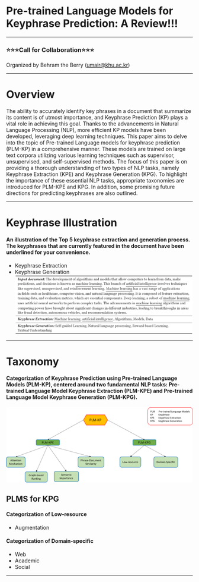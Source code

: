 # Pre-trained Language Models for Keyphrase Prediction: A Review!!!
---
### ⭐️⭐️⭐️Call for Collaboration⭐️⭐️⭐️
Organized by Behram the Berry (umair@khu.ac.kr)
***
# Overview
The ability to accurately identify key phrases in a document that summarize its content is of utmost importance, and Keyphrase Prediction (KP) plays a vital role in achieving this goal. Thanks to the advancements in Natural Language Processing (NLP), more efficient KP models have been developed, leveraging deep learning techniques. This paper aims to delve into the topic of Pre-trained Language models for keyphrase prediction (PLM-KP) in a comprehensive manner. These models are trained on large text corpora utilizing various learning techniques such as supervisor, unsupervised, and self-supervised methods. The focus of this paper is on providing a thorough understanding of two types of NLP tasks, namely Keyphrase Extraction (KPE) and Keyphrase Generation (KPG). To highlight the importance of these essential NLP tasks, appropriate taxonomies are introduced for PLM-KPE and KPG. In addition, some promising future directions for predicting keyphrases are also outlined.
***
# Keyphrase Illustration
#### An illustration of the Top 5 keyphrase extraction and generation process. The keyphrases that are currently featured in the document have been underlined for your convenience.
- Keyphrase Extraction
- Keyphrase Generation
![Keyphrase Example](https://github.com/BehramtheBerry/PLM-KP_Survey/blob/main/Keyphrase_Example.png)
***
# Taxonomy
#### Categorization of Keyphrase Prediction using Pre-trained Language Models (PLM-KP), centered around two fundamental NLP tasks: Pre-trained Language Model Keyphrase Extraction (PLM-KPE) and Pre-trained Language Model Keyphrase Generation (PLM-KPG).
![Main Taxonomy](https://github.com/BehramtheBerry/PLM-KP_Survey/blob/main/Main_Taxo.png)
## PLMS for KPG
#### Categorization of Low-resource
- Augmentation
#### Categorization of Domain-specific
- Web
- Academic
- Social
***


